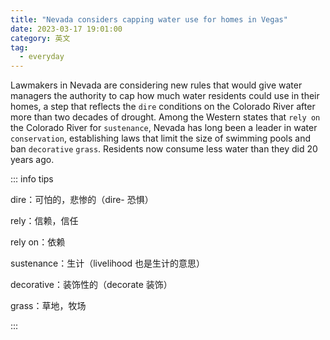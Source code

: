 ```yaml
---
title: "Nevada considers capping water use for homes in Vegas"
date: 2023-03-17 19:01:00
category: 英文
tag:
  - everyday
---
```


Lawmakers in Nevada are considering new rules that would give water managers the authority to cap how much water residents could use in their homes, a step that reflects the `dire` conditions on the Colorado River after more than two decades of drought. Among the Western states that `rely on` the Colorado River for `sustenance`, Nevada has long been a leader in water `conservation`, establishing laws that limit the size of swimming pools and ban `decorative` `grass`. Residents now consume less water than they did 20 years ago.

::: info tips

dire：可怕的，悲惨的（dire- 恐惧）

rely：信赖，信任

rely on：依赖

sustenance：生计（livelihood 也是生计的意思）

decorative：装饰性的（decorate 装饰）

grass：草地，牧场

:::

